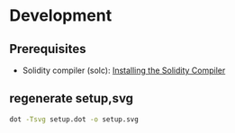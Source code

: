 # Development

## Prerequisites

- Solidity compiler (solc): [Installing the Solidity Compiler](https://docs.soliditylang.org/en/develop/installing-solidity.html#binary-packages)

## regenerate setup,svg

```sh
dot -Tsvg setup.dot -o setup.svg
```
